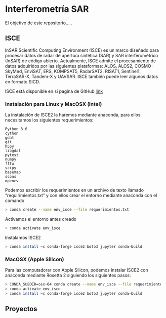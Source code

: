 # Interferometría SAR

El objetivo de este repositorio.....

## ISCE

InSAR Scientific Computing Environment (ISCE) es un marco diseñado para procesar datos de radar de apertura sintética (SAR) y SAR interferométrico (InSAR) de código abierto. Actualmente, ISCE admite el procesamiento de datos adquiridos por las siguientes plataformas: ALOS, ALOS2, COSMO-SkyMed, EnviSAT, ERS, KOMPSAT5, RadarSAT2, RISAT1, Sentinel1, TerraSAR-X, Tandem-X y UAVSAR. ISCE también puede leer algunos datos en formato SICD.

ISCE está disponible en si pagina de GitHub [link](https://github.com/isce-framework/isce2)

### Instalación para Linux y MacOSX (intel)

La instalación de ISCE2 la haremos mediante anaconda, para ellos necesitamos los siguientes requerimientos:

```
Python 3.6
cython
gdal
git
h5py
libgdal
pytest
numpy
fftw
scipy
basemap
scons
opencv
```
Podemos escribir los requerimientos en un archivo de texto llamado "requirimientos.txt" y con ellos crear el entorno mediante anaconda con el comando
```bash
> conda create --name env_isce --file requerimientos.txt
```
Activamos el entorno antes creado
```bash
> conda activate env_isce
```
Instalamos ISCE2
```bash
> conda install –c conda-forge isce2 boto3 jupyter conda-build
```

### MacOSX (Apple Silicon)

Para las computadorar con Apple Silicon, podemos instalar ISCE2 con anaconda mediante Rosetta 2 siguiendo los siguientes pasos:
```bash
> CONDA_SUBDIR=osx-64 conda create --name env_isce --file requerimientos.txt 
> conda activate env_isce
> conda install –c conda-forge isce2 boto3 jupyter conda-build
```

## Proyectos